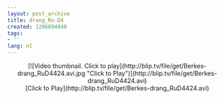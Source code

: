 ```yaml
---
layout: post_archive
title: drang_Ru-D4
created: 1206894940
tags:
- ''
lang: nl
---
```

<center><script type="text/javascript" src="http://blip.tv/scripts/pokkariPlayer.js?ver=2008010901"></script><script type="text/javascript" src="http://blip.tv/syndication/write_player?skin=js&posts_id=791551&source=3&autoplay=true&file_type=flv&player_width=&player_height="></script><div id="blip_movie_content_791551">[![Video thumbnail. Click to play](http://blip.tv/file/get/Berkes-drang_RuD4424.avi.jpg "Click to Play")](http://blip.tv/file/get/Berkes-drang_RuD4424.avi)<br />[Click to Play](http://blip.tv/file/get/Berkes-drang_RuD4424.avi)</div></center><div class="blip_description"></div>
